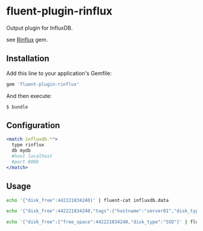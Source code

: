 # fluent-plugin-rinflux

Output plugin for InfluxDB.

see [Rinflux](https://github.com/winebarrel/rinflux) gem.

## Installation

Add this line to your application's Gemfile:

```ruby
gem 'fluent-plugin-rinflux'
```

And then execute:

    $ bundle

## Configuration

```apache
<match influxdb.**>
  type rinflux
  db mydb
  #host localhost
  #port 8086
</match>
```

## Usage

```sh
echo '{"disk_free":442221834240}' | fluent-cat influxdb.data
```
```sh
echo '{"disk_free":442221834240,"tags":{"hostname":"server01","disk_type":"SSD"}}' | fluent-cat influxdb.data
```
```sh
echo '{"disk_free":{"free_space":442221834240,"disk_type":"SSD"}' | fluent-cat influxdb.data
```
